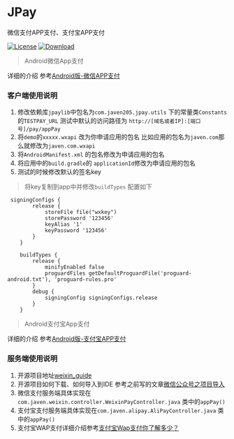 

# JPay
微信支付APP支付、支付宝APP支付

[![License](https://img.shields.io/badge/license-Apache%202-green.svg)](https://www.apache.org/licenses/LICENSE-2.0)
[![Download](https://api.bintray.com/packages/javendev/maven/JPay/images/download.svg)](https://dl.bintray.com/javendev/maven/JPay/_latestVersion)

> Android微信App支付


详细的介绍 参考[Android版-微信APP支付](http://www.jianshu.com/p/febf7c2eea82)

### 客户端使用说明

 1. 修改依赖库`jpaylib`中包名为`com.javen205.jpay.utils` 下的常量类`Constants`的`TESTPAY_URL` 测试中默认的访问路径为
`http://[域名或者IP]:[端口号]/pay/appPay`
 2. 将`demo`的`xxxxx.wxapi` 改为你申请应用的包名 比如应用的包名为`javen.com`那么就修改为`javen.com.wxapi`
 3. 将`AndroidManifest.xml` 的包名修改为申请应用的包名
 4. 将应用中的`build.gradle`的 `applicationId`修改为申请应用的包名
 5. 测试的时候修改默认的签名key
> 将key复制到app中并修改`buildTypes` 配置如下
```
 signingConfigs {
        release {
            storeFile file("wxkey")
            storePassword '123456'
            keyAlias '1'
            keyPassword '123456'
        }
    }

    buildTypes {
        release {
            minifyEnabled false
            proguardFiles getDefaultProguardFile('proguard-android.txt'), 'proguard-rules.pro'
        }
        debug {
            signingConfig signingConfigs.release
        }
    }
```

> Android支付宝App支付

详细的介绍 参考[Android版-支付宝APP支付](http://www.jianshu.com/p/3d91248aea4b)


### 服务端使用说明

1. 开源项目地址[weixin_guide](http://git.oschina.net/javen205/weixin_guide)
2. 开源项目如何下载、如何导入到IDE 参考之前写的文章[微信公众号之项目导入](http://www.jianshu.com/p/ab209e163614)
3. 微信支付服务端具体实现在`com.javen.weixin.controller.WeixinPayController.java` 类中的`appPay()`
4. 支付宝支付服务端具体实现在`com.javen.alipay.AliPayController.java` 类中的`appPay()`
5. 支付宝WAP支付详细介绍参考[支付宝Wap支付你了解多少？](http://www.jianshu.com/p/7656de831a2c)

